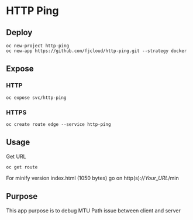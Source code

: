 # HTTP Ping

## Deploy
```shell
oc new-project http-ping
oc new-app https://github.com/fjcloud/http-ping.git --strategy docker
```

## Expose
### HTTP
```shell
oc expose svc/http-ping
```
### HTTPS
```shell
oc create route edge --service http-ping
```

## Usage

Get URL

```shell
oc get route
```

For minify version index.html (1050 bytes) go on http(s)://*Your_URL*/min

## Purpose

This app purpose is to debug MTU Path issue between client and server
